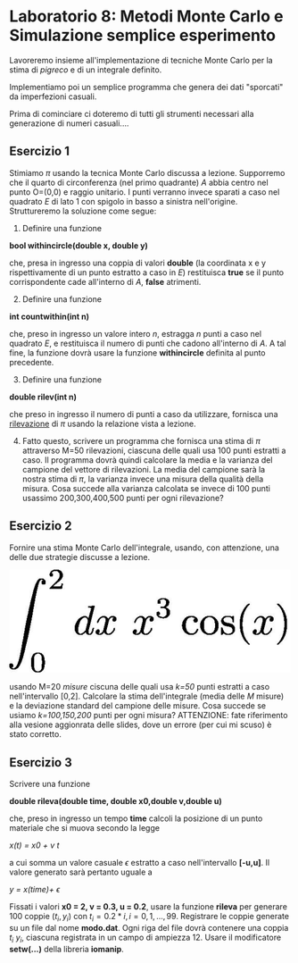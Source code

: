 # Laboratorio 8: Metodi Monte Carlo e Simulazione semplice esperimento

Lavoreremo insieme all'implementazione di tecniche Monte Carlo per la stima di _pigreco_ e di un integrale definito.

Implementiamo poi un semplice programma che genera dei dati "sporcati" da imperfezioni casuali.

Prima di cominciare ci doteremo di tutti gli strumenti necessari alla generazione di numeri casuali....


## Esercizio 1
Stimiamo $\pi$ usando la tecnica Monte Carlo discussa a lezione. Supporremo che il quarto di  circonferenza (nel primo quadrante) _A_ abbia centro nel punto O=(0,0) e raggio unitario. I punti verranno invece sparati a caso nel quadrato _E_ di lato 1 con spigolo in basso a sinistra nell'origine.  Struttureremo la soluzione come segue:

1. Definire una funzione

__bool withincircle(double x, double y)__

 che, presa in ingresso una coppia di valori __double__ (la coordinata x e y rispettivamente di un punto estratto a caso in _E_) restituisca __true__ se il punto corrispondente cade all'interno di _A_, __false__ atrimenti.

2. Definire una funzione 

__int countwithin(int n)__

che, preso in ingresso un valore intero _n_, estragga _n_ punti a caso nel quadrato _E_, e restituisca il numero di punti che cadono all'interno di _A_. A tal fine, la funzione dovrà usare la funzione __withincircle__ definita al punto precedente.

3. Definire una funzione

__double rilev(int n)__

che preso in ingresso il numero di punti a caso da utilizzare, fornisca una <u>rilevazione</u> di $\pi$ usando la relazione vista a lezione. 

4. Fatto questo, scrivere un programma che fornisca una stima di $\pi$ attraverso M=50 rilevazioni, ciascuna delle quali usa 100 punti estratti a caso. Il programma dovrà quindi calcolare la media e la varianza del campione del vettore di rilevazioni. La media del campione sarà  la nostra stima di $\pi$, la varianza invece una misura della qualità  della misura. Cosa succede alla varianza calcolata se invece di 100 punti usassimo 200,300,400,500  punti per ogni rilevazione?


## Esercizio 2
Fornire una stima Monte Carlo dell'integrale, usando, con attenzione, una delle due strategie discusse a lezione.

 ![](integrale.jpeg)
 
 usando M=20 _misure_ ciscuna delle quali usa _k=50_ punti estratti a caso nell'intervallo [0,2]. Calcolare la stima dell'integrale (media delle _M_ misure) e la deviazione standard del campione delle misure. Cosa succede se usiamo _k=100,150,200_ punti per ogni misura? ATTENZIONE: fate riferimento alla vesione aggionrata delle slides, dove un errore (per cui mi scuso) è stato corretto.
 
 ## Esercizio 3

 Scrivere una funzione

 __double rileva(double time, double x0,double v,double u)__

 che, preso in ingresso un tempo __time__ calcoli la posizione  di un punto materiale che si muova secondo la legge

 _x(t) = x0 + v t_

 a cui somma un valore casuale $\epsilon$  estratto a caso nell'intervallo __[-u,u]__. Il valore generato sarà pertanto uguale a 

 _y = x(time)+ $\epsilon$_

 Fissati i valori __x0 = 2, v = 0.3, u = 0.2__, usare la funzione __rileva__ per generare 100 coppie $(t_i,y_i)$ con $t_i = 0.2 * i, i=0,1,\ldots,99$. Registrare le coppie generate su un file dal nome __modo.dat__. Ogni riga del file dovrà contenere una coppia $t_i$ $y_i$, ciascuna registrata in un campo di ampiezza 12. Usare il modificatore __setw(...)__ della libreria __iomanip__.